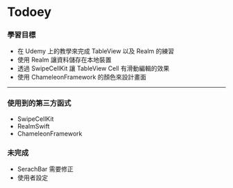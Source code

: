 # Todoey

### 學習目標
- 在 Udemy 上的教學來完成 TableView 以及 Realm 的練習
- 使用 Realm 讓資料儲存在本地裝置
- 透過 SwipeCellKit 讓 TableView Cell 有滑動編輯的效果
- 使用 ChameleonFramework 的顏色來設計畫面

---

### 使用到的第三方函式

- SwipeCellKit
- RealmSwift
- ChameleonFramework

### 未完成

- SerachBar 需要修正
- 使用者設定
